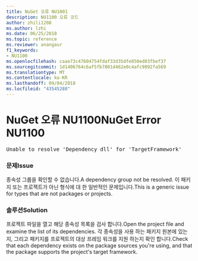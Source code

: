 ```yaml
---
title: NuGet 오류 NU1001
description: NU1100 오류 코드
author: zhili1208
ms.author: lzhi
ms.date: 06/25/2018
ms.topic: reference
ms.reviewer: anangaur
f1_keywords:
- NU1100
ms.openlocfilehash: caae73c47604754fdaf33d35dfe850ed03fbef37
ms.sourcegitcommit: 1d1406764c6af5fb7801d462e0c4afc9092fa569
ms.translationtype: MT
ms.contentlocale: ko-KR
ms.lasthandoff: 09/04/2018
ms.locfileid: "43545288"
---
```

# <a name="nuget-error-nu1100"></a><span data-ttu-id="59e7e-103">NuGet 오류 NU1100</span><span class="sxs-lookup"><span data-stu-id="59e7e-103">NuGet Error NU1100</span></span>

<pre>Unable to resolve 'Dependency dll' for 'TargetFramework'</pre>

### <a name="issue"></a><span data-ttu-id="59e7e-104">문제</span><span class="sxs-lookup"><span data-stu-id="59e7e-104">Issue</span></span>
<span data-ttu-id="59e7e-105">종속성 그룹을 확인할 수 없습니다.</span><span class="sxs-lookup"><span data-stu-id="59e7e-105">A dependency group not be resolved.</span></span> <span data-ttu-id="59e7e-106">이 패키지 또는 프로젝트가 아닌 형식에 대 한 일반적인 문제입니다.</span><span class="sxs-lookup"><span data-stu-id="59e7e-106">This is a generic issue for types that are not packages or projects.</span></span>

### <a name="solution"></a><span data-ttu-id="59e7e-107">솔루션</span><span class="sxs-lookup"><span data-stu-id="59e7e-107">Solution</span></span>
<span data-ttu-id="59e7e-108">프로젝트 파일을 열고 해당 종속성 목록을 검사 합니다.</span><span class="sxs-lookup"><span data-stu-id="59e7e-108">Open the project file and examine the list of its dependencies.</span></span> <span data-ttu-id="59e7e-109">각 종속성을 사용 하는 패키지 원본에 있는지, 그리고 패키지를 프로젝트의 대상 프레임 워크를 지원 하는지 확인 합니다.</span><span class="sxs-lookup"><span data-stu-id="59e7e-109">Check that each dependency exists on the package sources you're using, and that the package supports the project's target framework.</span></span>